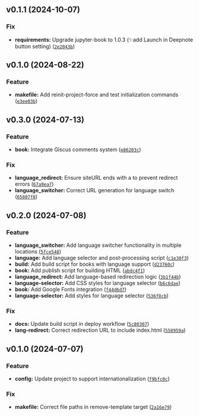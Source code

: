 <!--next-version-placeholder-->

## v0.1.1 (2024-10-07)

### Fix

* **requirements:** Upgrade jupyter-book to 1.0.3 (✨add Launch in Deepnote button setting) ([`2e2043b`](https://github.com/entelecheia/hyperfast-course-template/commit/2e2043bb111a0b75f789b16b919d521b002c78a1))

## v0.1.0 (2024-08-22)

### Feature

* **makefile:** Add reinit-project-force and test initialization commands ([`e3ee03b`](https://github.com/entelecheia/hyperfast-course-template/commit/e3ee03b1e16bbe5cbcfc49fcdacb6b877e470f77))

## v0.3.0 (2024-07-13)

### Feature

* **book:** Integrate Giscus comments system ([`e86203c`](https://github.com/entelecheia/hyperfast-course-template/commit/e86203ca6c7501b2fdaaaf498c576757495ef91d))

### Fix

* **language_redirect:** Ensure siteURL ends with a to prevent redirect errors ([`67a9ea7`](https://github.com/entelecheia/hyperfast-course-template/commit/67a9ea70def09fa58eb4974285b38d392b2f24fa))
* **language_switcher:** Correct URL generation for language switch ([`65807f8`](https://github.com/entelecheia/hyperfast-course-template/commit/65807f8598d4ff34c25ba27b8d9bb859602418a6))

## v0.2.0 (2024-07-08)

### Feature

* **language_switcher:** Add language switcher functionality in multiple locations ([`5fce548`](https://github.com/entelecheia/hyperfast-course-template/commit/5fce548c5f291dcfdf147347722d950e8d6526a4))
* **language:** Add language selector and post-processing script ([`c1e30f3`](https://github.com/entelecheia/hyperfast-course-template/commit/c1e30f331738e878134bfc921c4531a6ab3bf2b8))
* **build:** Add build script for books with language support ([`d23760c`](https://github.com/entelecheia/hyperfast-course-template/commit/d23760c65b86512889313492dce24dc8f47b02ab))
* **book:** Add publish script for building HTML ([`abdc4f1`](https://github.com/entelecheia/hyperfast-course-template/commit/abdc4f1e36f5f8b29980a63bebd4e09e53375e99))
* **language_redirect:** Add language-based redirection logic ([`3b1f44b`](https://github.com/entelecheia/hyperfast-course-template/commit/3b1f44b3b6c58dd984fceddf4b37ae214698a8d8))
* **language-selector:** Add CSS styles for language selector ([`b6c6dae`](https://github.com/entelecheia/hyperfast-course-template/commit/b6c6daebacc28f99d3cab16bc833959d221060a7))
* **book:** Add Google Fonts integration ([`f44d6d7`](https://github.com/entelecheia/hyperfast-course-template/commit/f44d6d70191be5e3e34aac4ab46233b4efc9ba9f))
* **language-selector:** Add styles for language selector ([`536f8cb`](https://github.com/entelecheia/hyperfast-course-template/commit/536f8cbaa7c70a87378bebe5eff7299883094193))

### Fix

* **docs:** Update build script in deploy workflow ([`5c80307`](https://github.com/entelecheia/hyperfast-course-template/commit/5c80307549b6471ad426b09e3c850451482928c8))
* **lang-redirect:** Correct redirection URL to include index.html ([`558959a`](https://github.com/entelecheia/hyperfast-course-template/commit/558959ab07188d011d47c5ca1cfbb8aa8e3b4a98))

## v0.1.0 (2024-07-07)

### Feature

* **config:** Update project to support internationalization ([`f9bfc0c`](https://github.com/entelecheia/hyperfast-course-template/commit/f9bfc0c992afcfb59c9ee092a028b3e172bc5b3f))

### Fix

* **makefile:** Correct file paths in remove-template target ([`2a16e79`](https://github.com/entelecheia/hyperfast-course-template/commit/2a16e796626bb158338f667290e013f6f8875b35))
